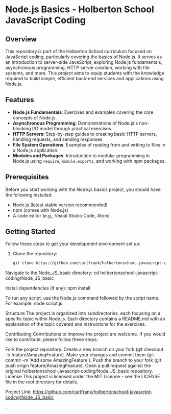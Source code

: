 # Node.js Basics - Holberton School JavaScript Coding

## Overview

This repository is part of the Holberton School curriculum focused on JavaScript coding, particularly covering the basics of Node.js. It serves as an introduction to server-side JavaScript, exploring Node.js fundamentals, asynchronous programming, HTTP server creation, working with file systems, and more. This project aims to equip students with the knowledge required to build simple, efficient back-end services and applications using Node.js.

## Features

- **Node.js Fundamentals**: Exercises and examples covering the core concepts of Node.js.
- **Asynchronous Programming**: Demonstrations of Node.js's non-blocking I/O model through practical exercises.
- **HTTP Servers**: Step-by-step guides to creating basic HTTP servers, handling requests, and sending responses.
- **File System Operations**: Examples of reading from and writing to files in a Node.js application.
- **Modules and Packages**: Introduction to modular programming in Node.js using `require`, `module.exports`, and working with npm packages.

## Prerequisites

Before you start working with the Node.js basics project, you should have the following installed:

- Node.js (latest stable version recommended)
- npm (comes with Node.js)
- A code editor (e.g., Visual Studio Code, Atom)

## Getting Started

Follow these steps to get your development environment set up:

1. Clone the repository:
   ```sh
   git clone https://github.com/carlfrank/holbertonschool-javascript-coding.git

Navigate to the Node_JS_basic directory:
cd holbertonschool-javascript-coding/Node_JS_basic

Install dependencies (if any):
npm install

To run any script, use the Node.js command followed by the script name. For example:
node script.js

Structure
The project is organized into subdirectories, each focusing on a specific topic within Node.js. Each directory contains a README.md with an explanation of the topic covered and instructions for the exercises.

Contributing
Contributions to improve the project are welcome. If you would like to contribute, please follow these steps:

Fork the project repository.
Create a new branch on your fork (git checkout -b feature/AmazingFeature).
Make your changes and commit them (git commit -m 'Add some AmazingFeature').
Push the branch to your fork (git push origin feature/AmazingFeature).
Open a pull request against the original holbertonschool-javascript-coding/Node_JS_basic repository.
License
This project is licensed under the MIT License - see the LICENSE file in the root directory for details.

Project Link: https://github.com/carlfrank/holbertonschool-javascript-coding/Node_JS_basic

.